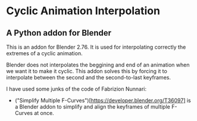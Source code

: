 # Cyclic Animation Interpolation
## A Python addon for Blender

This is an addon for Blender 2.76. It is used for interpolating correctly the extremes of a cyclic animation.

Blender does not interpolates the beggining and end of an animation when we want it to make it cyclic. This addon solves this by forcing it to interpolate between the second and the second-to-last keyframes.

I have used some junks of the code of Fabrizion Nunnari:
* ("Simplify Multiple F-Curves")[https://developer.blender.org/T36097] is a Blender addon to simplify and align the keyframes of multiple F-Curves at once.





